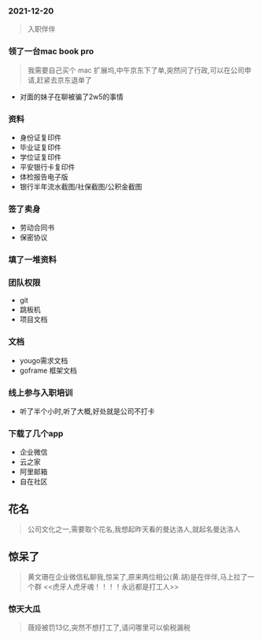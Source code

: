  ### 2021-12-20

> 入职伴伴

### 领了一台mac book pro

> 我需要自己买个 mac 扩展坞,中午京东下了单,突然问了行政,可以在公司申请,赶紧去京东退单了

- 对面的妹子在聊被骗了2w5的事情

### 资料

- 身份证复印件
- 毕业证复印件
- 学位证复印件
- 平安银行卡复印件
- 体检报告电子版
- 银行半年流水截图/社保截图/公积金截图

### 签了卖身

- 劳动合同书
- 保密协议

### 填了一堆资料

### 团队权限

- git 
- 跳板机
- 项目文档

### 文档 

- yougo需求文档
- goframe 框架文档

### 线上参与入职培训

- 听了半个小时,听了大概,好处就是公司不打卡

### 下载了几个app

- 企业微信
- 云之家
- 阿里邮箱
- 自在社区

## 花名

>  公司文化之一,需要取个花名,我想起昨天看的曼达洛人,就起名曼达洛人

## 惊呆了

> 黄文珊在企业微信私聊我,惊呆了,原来两位相公(黄.胡)是在伴伴,马上拉了一个群 <<虎牙人虎牙魂！！！！永远都是打工人>>

### 惊天大瓜

> 薇娅被罚13亿,突然不想打工了,请问哪里可以偷税漏税
